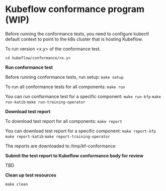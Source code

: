 # Kubeflow conformance program (WIP)

Before running the conformance tests, you need to configure kubectl default context to point to the k8s cluster that is hosting Kubeflow.

To run version <x.y> of the conformance test.

`cd kubeflow/conformance/<x.y>`

**Run conformance test**

Before running conformance tests, run setup:
`make setup`

To run all conformance tests for all components:
`make run`

You can run conformance test for a specific component:
`make run-kfp`
`make run-katib`
`make run-training-operator`

**Download test report**

To download test report for all components:
`make report`

You can download test report for a specific component:
`make report-kfp`
`make report-katib`
`make report-training-operator`

The reports are downloaded to /tmp/kf-conformance

**Submit the test report to Kubeflow conformance body for review**

TBD

**Clean up test resources**

`make clean`